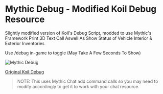 # Mythic Debug - Modified Koil Debug Resource
Slightly modified version of Koil's Debug Script, modded to use Mythic's Framework Print 3D Text Call Aswell As Show Status of Vehicle Interior & Exterior Inventories

Use /debug in-game to toggle (May Take A Few Seconds To Show)

![Mythic Debug](https://i.imgur.com/FIYE378.jpg)

[Original Koil Debug](https://github.com/itsKoil/FiveMPublic/tree/master/koil-debug)

> NOTE: This uses Mythic Chat add command calls so you may need to modify accordingly to get it to work with your chat resource.